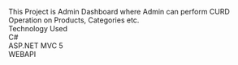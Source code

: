 This Project is Admin Dashboard where Admin can perform CURD Operation on Products, Categories etc.  
Technology Used  
  C#  
  ASP.NET MVC 5  
  WEBAPI  
